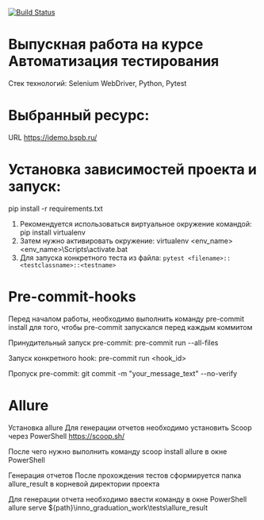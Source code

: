 [![Build Status](https://travis-ci.org/LesyaLeontyeva/inno-graduation-work.svg?branch=master)](https://travis-ci.org/github/LesyaLeontyeva/inno-graduation-work)

# Выпускная работа на курсе Автоматизация тестирования
Стек технологий: Selenium WebDriver, Python, Pytest
# Выбранный ресурс:
URL https://idemo.bspb.ru/

# Установка зависимостей проекта и запуск:
pip install -r requirements.txt
1) Рекомендуется использоваться виртуальное окружение командой:
pip install virtualenv
2) Затем нужно активировать окружение:
virtualenv <env_name>
<env_name>\Scripts\activate.bat
3) Для запуска конкретного теста из файла:
    `pytest <filename>::<testclassname>::<testname>`

# Pre-commit-hooks
Перед началом работы, необходимо выполнить команду
pre-commit install
для того, чтобы pre-commit запускался перед каждым коммитом

Принудительный запуск pre-commit:
pre-commit run --all-files

Запуск конкретного hook:
pre-commit run <hook_id>

Пропуск pre-commit:
git commit -m "your_message_text" --no-verify

# Allure
Установка allure
Для генерации отчетов необходимо установить Scoop через PowerShell https://scoop.sh/

После чего нужно выполнить команду
scoop install allure
в окне PowerShell

Генерация отчетов
После прохождения тестов сформируется папка allure_result в корневой директории проекта

Для генерации отчета необходимо ввести команду в окне PowerShell
allure serve ${path}\inno_graduation_work\tests\allure_result
